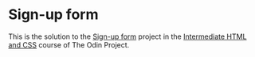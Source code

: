 # Sign-up form

This is the solution to the [Sign-up form][1] project in the [Intermediate HTML and CSS][2] course of The Odin Project.

[1]: https://www.theodinproject.com/lessons/node-path-intermediate-html-and-css-sign-up-form
[2]: https://www.theodinproject.com/paths/full-stack-javascript/courses/intermediate-html-and-css

